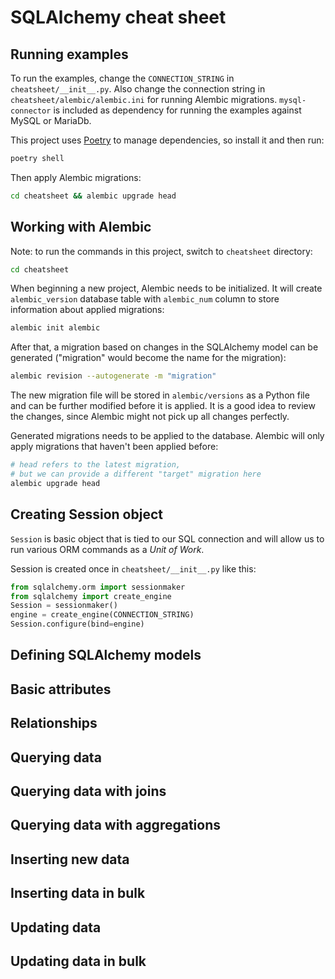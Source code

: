 # SQLAlchemy cheat sheet

## Running examples

To run the examples, change the `CONNECTION_STRING` in `cheatsheet/__init__.py`. Also change the connection string in `cheatsheet/alembic/alembic.ini` for running Alembic migrations. `mysql-connector` is included as dependency for running the examples against MySQL or MariaDb.

This project uses [Poetry](https://python-poetry.org/) to manage dependencies, so install it and then run:

```bash
poetry shell
```

Then apply Alembic migrations:
```bash
cd cheatsheet && alembic upgrade head
```

## Working with Alembic

Note: to run the commands in this project, switch to `cheatsheet` directory:

```bash
cd cheatsheet
```

When beginning a new project, Alembic needs to be initialized. It will create `alembic_version` database table with `alembic_num` column to store information about applied migrations:

```bash
alembic init alembic
```

After that, a migration based on changes in the SQLAlchemy model can be generated ("migration" would become the name for the migration):

```bash
alembic revision --autogenerate -m "migration"
```

The new migration file will be stored in `alembic/versions` as a Python file and can be further modified before it is applied. It is a good idea to review the changes, since Alembic might not pick up all changes perfectly.

Generated migrations needs to be applied to the database. Alembic will only apply migrations that haven't been applied before:

```bash
# head refers to the latest migration, 
# but we can provide a different "target" migration here
alembic upgrade head
```

## Creating Session object

`Session` is basic object that is tied to our SQL connection and will allow us to run various ORM commands as a *Unit of Work*.

Session is created once in `cheatsheet/__init__.py` like this:

```python
from sqlalchemy.orm import sessionmaker
from sqlalchemy import create_engine
Session = sessionmaker()
engine = create_engine(CONNECTION_STRING)
Session.configure(bind=engine)
```

## Defining SQLAlchemy models

## Basic attributes

## Relationships

## Querying data

## Querying data with joins

## Querying data with aggregations

## Inserting new data

## Inserting data in bulk

## Updating data

## Updating data in bulk